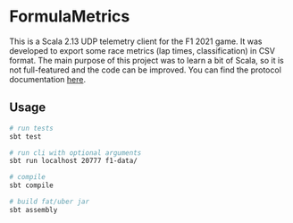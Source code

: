 # FormulaMetrics

This is a Scala 2.13 UDP telemetry client for the F1 2021 game. It was developed to export some race metrics (lap times, classification) in CSV format. The main purpose of this project was to learn a bit of Scala, so it is not full-featured and the code can be improved. You can find the protocol documentation [here](https://forums.codemasters.com/topic/80231-f1-2021-udp-specification/).

## Usage

```sh
# run tests
sbt test

# run cli with optional arguments
sbt run localhost 20777 f1-data/

# compile
sbt compile

# build fat/uber jar
sbt assembly
```
